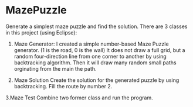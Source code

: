# MazePuzzle
Generate a simplest maze puzzle and find the solution.
There are 3 classes in this project (using Eclipse):

1. Maze Generator:
I created a simple number-based Maze Puzzle generator. (1 is the road, 0 is the wall)
It does not draw a full grid, but a random four-direction line from one corner to another by using backtracking algorithm.
Then it will draw many random small paths orginating from the main the path. 

2. Maze Solution
Create the solution for the generated puzzle by using backtracking. 
Fill the route by number 2.

3.Maze Test
Combine two former class and run the program.
